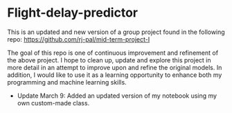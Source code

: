 # Flight-delay-predictor

This is an updated and new version of a group project found in the following repo: https://github.com/rj-pal/mid-term-project-I

The goal of this repo is one of continuous improvement and refinement of the above project. I hope to clean up, update and explore this project in more detail in an attempt to improve upon and refine the original models. In addition, I would like to use it as a learning opportunity to enhance both my programming and machine learning skills.

- Update March 9: Added an updated version of my notebook using my own custom-made class.
